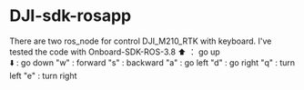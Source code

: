 # DJI-sdk-rosapp

There are two ros_node for control DJI_M210_RTK with keyboard.
I've tested the code with Onboard-SDK-ROS-3.8
:arrow_up: ： go up  
:arrow_down: : go down
"w"  :  forward
"s"  :  backward
"a"  :  go left
"d"  :  go right
"q"  :  turn left
"e"  :  turn right

